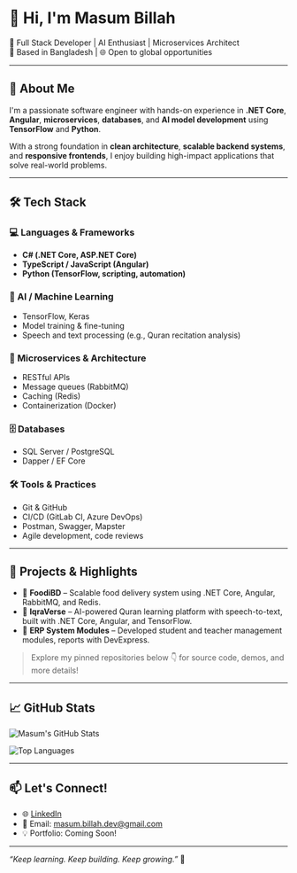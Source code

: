 # 👋 Hi, I'm Masum Billah

🚀 Full Stack Developer | AI Enthusiast | Microservices Architect  
📍 Based in Bangladesh | 🌐 Open to global opportunities

---

## 💼 About Me

I'm a passionate software engineer with hands-on experience in **.NET Core**, **Angular**, **microservices**, **databases**, and **AI model development** using **TensorFlow** and **Python**.

With a strong foundation in **clean architecture**, **scalable backend systems**, and **responsive frontends**, I enjoy building high-impact applications that solve real-world problems.

---

## 🛠️ Tech Stack

### 💻 Languages & Frameworks
- **C# (.NET Core, ASP.NET Core)**
- **TypeScript / JavaScript (Angular)**
- **Python (TensorFlow, scripting, automation)**

### 🧠 AI / Machine Learning
- TensorFlow, Keras
- Model training & fine-tuning
- Speech and text processing (e.g., Quran recitation analysis)

### 🧩 Microservices & Architecture
- RESTful APIs
- Message queues (RabbitMQ)
- Caching (Redis)
- Containerization (Docker)

### 🗄️ Databases
- SQL Server / PostgreSQL
- Dapper / EF Core

### 🛠️ Tools & Practices
- Git & GitHub
- CI/CD (GitLab CI, Azure DevOps)
- Postman, Swagger, Mapster
- Agile development, code reviews

---

## 🔬 Projects & Highlights

- 🔹 **FoodiBD** – Scalable food delivery system using .NET Core, Angular, RabbitMQ, and Redis.
- 🔹 **IqraVerse** – AI-powered Quran learning platform with speech-to-text, built with .NET Core, Angular, and TensorFlow.
- 🔹 **ERP System Modules** – Developed student and teacher management modules, reports with DevExpress.

> Explore my pinned repositories below 👇 for source code, demos, and more details!

---

## 📈 GitHub Stats

![Masum's GitHub Stats](https://github-readme-stats.vercel.app/api?username=masumbillah&show_icons=true&theme=radical)

![Top Languages](https://github-readme-stats.vercel.app/api/top-langs/?username=masumbillah&layout=compact&theme=radical)

---

## 📫 Let's Connect!

- 🌐 [LinkedIn](https://www.linkedin.com/in/masum-billah/)
- 📧 Email: masum.billah.dev@gmail.com
- 💡 Portfolio: Coming Soon!

---

_“Keep learning. Keep building. Keep growing.”_ 🌱
